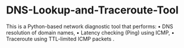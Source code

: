 # DNS-Lookup-and-Traceroute-Tool
This is a Python-based network diagnostic tool that performs: • DNS resolution of domain names, • Latency checking (Ping) using ICMP, • Traceroute using TTL-limited ICMP packets .
